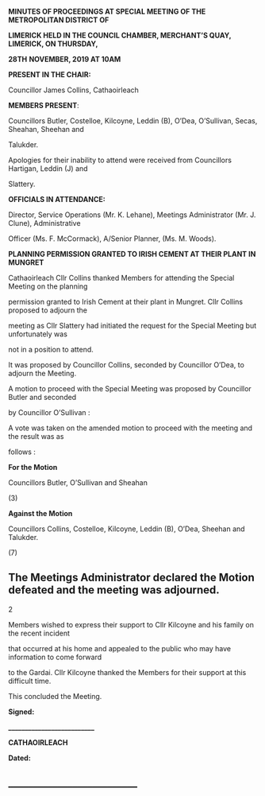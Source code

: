 **MINUTES OF PROCEEDINGS AT SPECIAL MEETING OF THE METROPOLITAN DISTRICT OF**

**LIMERICK HELD IN THE COUNCIL CHAMBER, MERCHANT’S QUAY, LIMERICK, ON THURSDAY,**

**28TH** **NOVEMBER, 2019 AT 10AM**

**PRESENT IN THE CHAIR:**

Councillor James Collins, Cathaoirleach

**MEMBERS PRESENT**:

Councillors Butler, Costelloe, Kilcoyne, Leddin (B), O’Dea, O’Sullivan, Secas, Sheahan, Sheehan and

Talukder.

Apologies for their inability to attend were received from Councillors Hartigan, Leddin (J) and

Slattery.

**OFFICIALS IN ATTENDANCE:**

Director, Service Operations (Mr. K. Lehane), Meetings Administrator (Mr. J. Clune), Administrative

Officer (Ms. F. McCormack), A/Senior Planner, (Ms. M. Woods).

**PLANNING PERMISSION GRANTED TO IRISH CEMENT AT THEIR PLANT IN MUNGRET**

Cathaoirleach Cllr Collins thanked Members for attending the Special Meeting on the planning

permission granted to Irish Cement at their plant in Mungret. Cllr Collins proposed to adjourn the

meeting as Cllr Slattery had initiated the request for the Special Meeting but unfortunately was

not in a position to attend.

It was proposed by Councillor Collins, seconded by Councillor O’Dea, to adjourn the Meeting.

A motion to proceed with the Special Meeting was proposed by Councillor Butler and seconded

by Councillor O’Sullivan :

A vote was taken on the amended motion to proceed with the meeting and the result was as

follows :

**For the Motion**

Councillors Butler, O’Sullivan and Sheahan

(3)

**Against the Motion**

Councillors Collins, Costelloe, Kilcoyne, Leddin (B), O’Dea, Sheehan and Talukder.

(7)

The Meetings Administrator declared the Motion defeated and the meeting was adjourned.
---
2

Members wished to express their support to Cllr Kilcoyne and his family on the recent incident

that occurred at his home and appealed to the public who may have information to come forward

to the Gardai. Cllr Kilcoyne thanked the Members for their support at this difficult time.

This concluded the Meeting.

**Signed:**

**\_\_\_\_\_\_\_\_\_\_\_\_\_\_\_\_\_\_\_\_\_\_\_\_\_\_**

**CATHAOIRLEACH**

**Dated:**

**\_\_\_\_\_\_\_\_\_\_\_\_\_\_\_\_\_\_\_\_\_\_\_\_\_\_**
---
